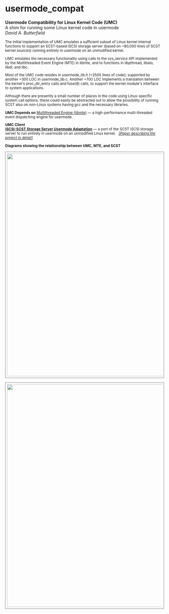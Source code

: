 # usermode_compat
**Usermode Compatibility for Linux Kernel Code (UMC)**  
A shim for running some Linux kernel code in usermode  
*David A. Butterfield*
<SMALL>

The initial implementation of UMC emulates a sufficient subset of Linux kernel
internal functions to support an SCST-based iSCSI storage server (based on
~80,000 lines of SCST kernel sources) running entirely in usermode on an
unmodified kernel.

UMC emulates the necessary functionality using calls to the sys_service API
implemented by the Multithreaded Event Engine (MTE) in libmte, and to functions
in libpthread, libaio, libdl, and libc.

Most of the UMC code resides in usermode_lib.h (~2500 lines of code); supported
by another ~300 LOC in usermode_lib.c.  Another ~700 LOC implements a
translation between the kernel's proc_dir_entry calls and fuse(8) calls, to
support the kernel module's interface to system applications.

Although there are presently a small number of places in the code using
Linux-specific system call options, these could easily be abstracted out to
allow the possibility of running SCST also on _non_-Linux systems having gcc and
the necessary libraries.

**UMC Depends on**
<A HREF="https://github.com/DavidButterfield/MTE">Multithreaded Engine (libmte)</A>
    &mdash; a high-performance multi-threaded event dispatching engine for usermode.

**UMC Client**  
<A HREF="https://davidbutterfield.github.io/SCST-Usermode-Adaptation/">
         <STRONG>iSCSI-SCST Storage Server Usermode Adaptation</STRONG></A>
    &mdash; a port of the SCST iSCSI storage server to run entirely in usermode on an unmodified Linux kernel. &nbsp;
<A  HREF="https://davidbutterfield.github.io/SCST-Usermode-Adaptation/SCST_Usermode.html">
	 <I>[Paper describing the project in detail]</I></A>

**Diagrams showing the relationship between UMC, MTE, and SCST**  

<A  HREF="https://davidbutterfield.github.io/SCST-Usermode-Adaptation/SCST_usermode_service_map.pdf">
<IMG SRC="https://davidbutterfield.github.io/SCST-Usermode-Adaptation/SCST_usermode_service_map.png"
 BORDER=1 style="padding:5px; border-color: grey" WIDTH=720></A>

<P>
<A  HREF="https://davidbutterfield.github.io/SCST-Usermode-Adaptation/SCST_usermode_includes.pdf">
<IMG SRC="https://davidbutterfield.github.io/SCST-Usermode-Adaptation/SCST_usermode_includes.png"
 BORDER=1 style="padding:5px; border-color: grey" WIDTH=720></A>

</SMALL>
</BODY>
